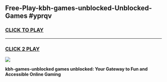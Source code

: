 
## Free-Play-kbh-games-unblocked-Unblocked-Games #yprqv
<h3>
<a href="https://news.freeplayer.one?title=kbh-games-unblocked&ref=8M">CLICK TO PLAY</a></h3>
<hr>

<h3>
<a href="https://news.freeplayer.one?title=kbh-games-unblocked&ref=8M">CLICK 2 PLAY</a>
  
</h3>

<a href="https://news.freeplayer.one?title=kbh-games-unblocked&ref=8M"><img src="https://clearcache.store/games.png"></a>


**kbh-games-unblocked games unblocked: Your Gateway to Fun and Accessible Online Gaming**
